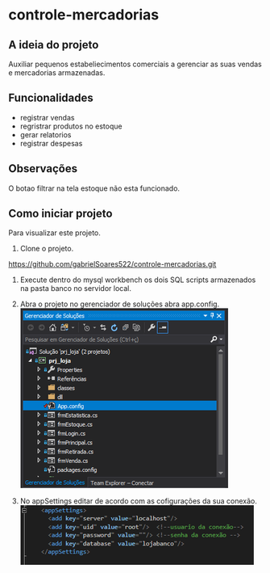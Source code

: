 # controle-mercadorias
## A ideia do projeto
Auxiliar pequenos estabeliecimentos comerciais a gerenciar as suas vendas e mercadorias armazenadas.

## Funcionalidades
* registrar vendas
* regristrar produtos no estoque
* gerar relatorios
* registrar despesas

## Observações
O botao filtrar na tela estoque não esta funcionado.

## Como iniciar projeto
Para visualizar este projeto.

1. Clone o projeto.

<https://github.com/gabrielSoares522/controle-mercadorias.git>

1. Execute dentro do mysql workbench os dois SQL scripts armazenados na  pasta banco no servidor local.

1. Abra o projeto no gerenciador de soluções abra app.config.
![geneciador](https://github.com/gabrielSoares522/controle-mercadorias/blob/master/imagens/geren_Solucoes.png)

1. No appSettings editar de acordo com as cofigurações da sua conexão.
![app_config](https://github.com/gabrielSoares522/controle-mercadorias/blob/master/imagens/app_config.png)
